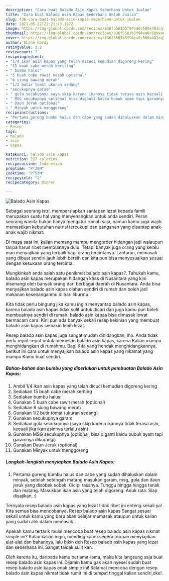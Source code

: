 ```yaml
---
description: "Cara buat Balado Asin Kapas Sederhana Untuk Jualan"
title: "Cara buat Balado Asin Kapas Sederhana Untuk Jualan"
slug: 436-cara-buat-balado-asin-kapas-sederhana-untuk-jualan
date: 2021-05-22T22:21:43.107Z
image: https://img-global.cpcdn.com/recipes/836f5503b5f94ea0/680x482cq70/balado-asin-kapas-foto-resep-utama.jpg
thumbnail: https://img-global.cpcdn.com/recipes/836f5503b5f94ea0/680x482cq70/balado-asin-kapas-foto-resep-utama.jpg
cover: https://img-global.cpcdn.com/recipes/836f5503b5f94ea0/680x482cq70/balado-asin-kapas-foto-resep-utama.jpg
author: Shane Hardy
ratingvalue: 3.2
reviewcount: 7
recipeingredient:
- "1/4 ikan asin kapas yang telah dicuci kemudian digoreng kering"
- "15 buah cabe merah keriting"
- " bumbu halus"
- "5 buah cabe rawit merah optional"
- "6 siung bawang merah"
- "1/2 butir tomat ukuran sedang"
- "secukupnya garam"
- " gula secukupnya saya skip karena ikannya tidak terasa asin kecuali jika ikan asinnya terlalu asin"
- " MSG secukupnya optional bisa diganti kaldu bubuk ayam tapi garamnya dikurangi"
- " Daun Jeruk optional"
- " Minyak untuk menggoreng"
recipeinstructions:
- "Pertama goreng bumbu halus dan cabe yang sudah dihaluskan dalam minyak, setelah setengah matang masukan garam, msg, gula dan daun jeruk yang disobek sobek. Cicipi rasanya. Tunggu hingga hingga tanak dan matang. Masukkan ikan asin yang telah digoreng. Aduk rata. Siap disajikan. :)"
categories:
- Resep
tags:
- balado
- asin
- kapas

katakunci: balado asin kapas 
nutrition: 227 calories
recipecuisine: Indonesian
preptime: "PT39M"
cooktime: "PT53M"
recipeyield: "2"
recipecategory: Dinner

---
```



![Balado Asin Kapas](https://img-global.cpcdn.com/recipes/836f5503b5f94ea0/680x482cq70/balado-asin-kapas-foto-resep-utama.jpg)

Sebagai seorang istri, mempersiapkan santapan lezat kepada famili merupakan suatu hal yang menyenangkan untuk anda sendiri. Peran seorang  wanita bukan hanya mengatur rumah saja, namun kamu juga wajib memastikan kebutuhan nutrisi tercukupi dan panganan yang disantap anak-anak wajib nikmat.

Di masa  saat ini, kalian memang mampu mengorder hidangan jadi walaupun tanpa harus ribet membuatnya dulu. Tetapi banyak juga orang yang selalu mau menyajikan yang terbaik bagi orang tercintanya. Lantaran, memasak yang dibuat sendiri jauh lebih bersih dan kita pun bisa menyesuaikan sesuai dengan kesukaan orang tercinta. 



Mungkinkah anda salah satu penikmat balado asin kapas?. Tahukah kamu, balado asin kapas merupakan hidangan khas di Nusantara yang kini disenangi oleh banyak orang dari berbagai daerah di Nusantara. Anda bisa menyajikan balado asin kapas olahan sendiri di rumah dan boleh jadi makanan kesenanganmu di hari liburmu.

Kita tidak perlu bingung jika kamu ingin menyantap balado asin kapas, karena balado asin kapas tidak sulit untuk dicari dan juga kamu pun boleh membuatnya sendiri di rumah. balado asin kapas bisa dimasak lewat bermacam cara. Kini pun ada banyak sekali resep kekinian yang membuat balado asin kapas semakin lebih lezat.

Resep balado asin kapas juga sangat mudah dihidangkan, lho. Anda tidak perlu repot-repot untuk memesan balado asin kapas, karena Kalian mampu menghidangkan di rumahmu. Bagi Kita yang hendak menghidangkannya, berikut ini cara untuk menyajikan balado asin kapas yang nikamat yang mampu Kamu buat sendiri.

<!--inarticleads1-->

##### Bahan-bahan dan bumbu yang diperlukan untuk pembuatan Balado Asin Kapas:

1. Ambil 1/4 ikan asin kapas yang telah dicuci kemudian digoreng kering
1. Sediakan 15 buah cabe merah keriting
1. Sediakan  bumbu halus:
1. Gunakan 5 buah cabe rawit merah (optional)
1. Sediakan 6 siung bawang merah
1. Gunakan 1/2 butir tomat (ukuran sedang)
1. Gunakan secukupnya garam
1. Sediakan  gula secukupnya (saya skip karena ikannya tidak terasa asin, kecuali jika ikan asinnya terlalu asin)
1. Gunakan  MSG secukupnya (optional, bisa diganti kaldu bubuk ayam tapi garamnya dikurangi)
1. Gunakan  Daun Jeruk (optional)
1. Gunakan  Minyak untuk menggoreng




<!--inarticleads2-->

##### Langkah-langkah menyiapkan Balado Asin Kapas:

1. Pertama goreng bumbu halus dan cabe yang sudah dihaluskan dalam minyak, setelah setengah matang masukan garam, msg, gula dan daun jeruk yang disobek sobek. Cicipi rasanya. Tunggu hingga hingga tanak dan matang. Masukkan ikan asin yang telah digoreng. Aduk rata. Siap disajikan. :)




Ternyata resep balado asin kapas yang lezat tidak ribet ini enteng sekali ya! Kita semua bisa mencobanya. Resep balado asin kapas Sangat sesuai sekali untuk kamu yang baru akan belajar memasak ataupun untuk kalian yang sudah ahli dalam memasak.

Apakah kamu tertarik mulai mencoba buat resep balado asin kapas nikmat simple ini? Kalau kalian ingin, mending kamu segera buruan menyiapkan alat-alat dan bahannya, lalu bikin deh Resep balado asin kapas yang lezat dan sederhana ini. Sangat taidak sulit kan. 

Oleh karena itu, daripada kamu berlama-lama, maka kita langsung saja buat resep balado asin kapas ini. Dijamin kamu gak akan nyesel sudah buat resep balado asin kapas enak simple ini! Selamat mencoba dengan resep balado asin kapas nikmat tidak rumit ini di tempat tinggal kalian sendiri,oke!.

